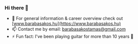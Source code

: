 ### Hi there 👋

- 🔭 For general information & career overview check out [www.barabasakos.hu](https://www.barabasakos.hu)
- 📫 Contact me by email: barabasakostamas@gmail.com
- ⚡ Fun fact: I've been playing guitar for more than 10 years 🎸
